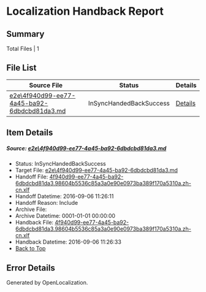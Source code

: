 # <a name='report-top'></a> Localization Handback Report

## Summary
 Total Files | 1

## File List
 Source File | Status | Details 
 ----------- | ------ | ------- 
 [e2e\4f940d99-ee77-4a45-ba92-6dbdcbd81da3.md](https://github.com/OpenLocalizationTestOrg/ol-test0/blob/ec3537db3545cfb473aa5d6ea2b5a2d91f720e62/e2e/4f940d99-ee77-4a45-ba92-6dbdcbd81da3.md) | InSyncHandedBackSuccess | [Details](#c580daa97b74da304f122fa6b5c2dc1b4f5e36b21)

## Item Details
##### <a name='c580daa97b74da304f122fa6b5c2dc1b4f5e36b21'></a> Source: [e2e\4f940d99-ee77-4a45-ba92-6dbdcbd81da3.md](https://github.com/OpenLocalizationTestOrg/ol-test0/blob/ec3537db3545cfb473aa5d6ea2b5a2d91f720e62/e2e/4f940d99-ee77-4a45-ba92-6dbdcbd81da3.md)
* Status: InSyncHandedBackSuccess
* Target File: [e2e\4f940d99-ee77-4a45-ba92-6dbdcbd81da3.md](https://github.com/OpenLocalizationTestOrg/ol-test0-zhcn/blob/7bec05479041c4bccca597f61243c388c6b68583/e2e/4f940d99-ee77-4a45-ba92-6dbdcbd81da3.md)
* Handoff File: [4f940d99-ee77-4a45-ba92-6dbdcbd81da3.98604b5536c85a3a0e90e0973ba389f170a5310a.zh-cn.xlf](https://github.com/OpenLocalizationTestOrg/ol-test0-handoff/blob/519314e32fb0225f860c76dd9051878c3a6c1bfe/ol-handoff/OpenLocalizationTestOrg/ol-test0-zhcn/ci/ht/4f940d99-ee77-4a45-ba92-6dbdcbd81da3.98604b5536c85a3a0e90e0973ba389f170a5310a.zh-cn.xlf)
* Handoff Datetime: 2016-09-06 11:26:11
* Handoff Reason: Include
* Archive File: 
* Archive Datetime: 0001-01-01 00:00:00
* Handback File: [4f940d99-ee77-4a45-ba92-6dbdcbd81da3.98604b5536c85a3a0e90e0973ba389f170a5310a.zh-cn.xlf](https://github.com/OpenLocalizationTestOrg/ol-test0-handback/blob/691601d6cdaa8c2d0de97cf51c086f05cdeb39c3/ol-handback/OpenLocalizationTestOrg/ol-test0-zhcn/ci/ht/4f940d99-ee77-4a45-ba92-6dbdcbd81da3.98604b5536c85a3a0e90e0973ba389f170a5310a.zh-cn.xlf)
* Handback Datetime: 2016-09-06 11:26:33
* [Back to Top](#report-top)


## Error Details

Generated by OpenLocalization.
